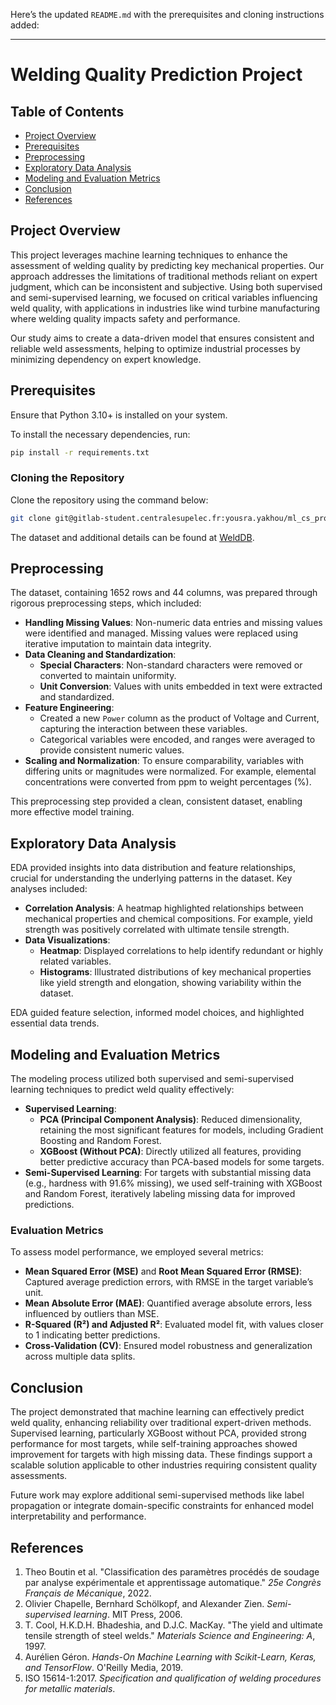 Here’s the updated `README.md` with the prerequisites and cloning instructions added:

---

# Welding Quality Prediction Project

## Table of Contents
- [Project Overview](#project-overview)
- [Prerequisites](#prerequisites)
- [Preprocessing](#preprocessing)
- [Exploratory Data Analysis](#exploratory-data-analysis)
- [Modeling and Evaluation Metrics](#modeling-and-evaluation-metrics)
- [Conclusion](#conclusion)
- [References](#references)

## Project Overview

This project leverages machine learning techniques to enhance the assessment of welding quality by predicting key mechanical properties. Our approach addresses the limitations of traditional methods reliant on expert judgment, which can be inconsistent and subjective. Using both supervised and semi-supervised learning, we focused on critical variables influencing weld quality, with applications in industries like wind turbine manufacturing where welding quality impacts safety and performance. 

Our study aims to create a data-driven model that ensures consistent and reliable weld assessments, helping to optimize industrial processes by minimizing dependency on expert knowledge.

## Prerequisites

Ensure that Python 3.10+ is installed on your system.

To install the necessary dependencies, run:
```bash
pip install -r requirements.txt
```

### Cloning the Repository

Clone the repository using the command below:
```bash
git clone git@gitlab-student.centralesupelec.fr:yousra.yakhou/ml_cs_project.git
```

The dataset and additional details can be found at [WeldDB](https://www.phase-trans.msm.cam.ac.uk/map/data/materials/welddb-b.html).

## Preprocessing

The dataset, containing 1652 rows and 44 columns, was prepared through rigorous preprocessing steps, which included:

- **Handling Missing Values**: Non-numeric data entries and missing values were identified and managed. Missing values were replaced using iterative imputation to maintain data integrity.
- **Data Cleaning and Standardization**:
  - **Special Characters**: Non-standard characters were removed or converted to maintain uniformity.
  - **Unit Conversion**: Values with units embedded in text were extracted and standardized.
- **Feature Engineering**:
  - Created a new `Power` column as the product of Voltage and Current, capturing the interaction between these variables.
  - Categorical variables were encoded, and ranges were averaged to provide consistent numeric values.
- **Scaling and Normalization**: To ensure comparability, variables with differing units or magnitudes were normalized. For example, elemental concentrations were converted from ppm to weight percentages (%).

This preprocessing step provided a clean, consistent dataset, enabling more effective model training.

## Exploratory Data Analysis

EDA provided insights into data distribution and feature relationships, crucial for understanding the underlying patterns in the dataset. Key analyses included:

- **Correlation Analysis**: A heatmap highlighted relationships between mechanical properties and chemical compositions. For example, yield strength was positively correlated with ultimate tensile strength.
- **Data Visualizations**:
  - **Heatmap**: Displayed correlations to help identify redundant or highly related variables.
  - **Histograms**: Illustrated distributions of key mechanical properties like yield strength and elongation, showing variability within the dataset.

EDA guided feature selection, informed model choices, and highlighted essential data trends.

## Modeling and Evaluation Metrics

The modeling process utilized both supervised and semi-supervised learning techniques to predict weld quality effectively:

- **Supervised Learning**:
  - **PCA (Principal Component Analysis)**: Reduced dimensionality, retaining the most significant features for models, including Gradient Boosting and Random Forest.
  - **XGBoost (Without PCA)**: Directly utilized all features, providing better predictive accuracy than PCA-based models for some targets.
- **Semi-Supervised Learning**: For targets with substantial missing data (e.g., hardness with 91.6% missing), we used self-training with XGBoost and Random Forest, iteratively labeling missing data for improved predictions.

### Evaluation Metrics

To assess model performance, we employed several metrics:

- **Mean Squared Error (MSE)** and **Root Mean Squared Error (RMSE)**: Captured average prediction errors, with RMSE in the target variable’s unit.
- **Mean Absolute Error (MAE)**: Quantified average absolute errors, less influenced by outliers than MSE.
- **R-Squared (R²) and Adjusted R²**: Evaluated model fit, with values closer to 1 indicating better predictions.
- **Cross-Validation (CV)**: Ensured model robustness and generalization across multiple data splits.

## Conclusion

The project demonstrated that machine learning can effectively predict weld quality, enhancing reliability over traditional expert-driven methods. Supervised learning, particularly XGBoost without PCA, provided strong performance for most targets, while self-training approaches showed improvement for targets with high missing data. These findings support a scalable solution applicable to other industries requiring consistent quality assessments.

Future work may explore additional semi-supervised methods like label propagation or integrate domain-specific constraints for enhanced model interpretability and performance.

## References

1. Theo Boutin et al. "Classification des paramètres procédés de soudage par analyse expérimentale et apprentissage automatique." *25e Congrès Français de Mécanique*, 2022.
2. Olivier Chapelle, Bernhard Schölkopf, and Alexander Zien. *Semi-supervised learning*. MIT Press, 2006.
3. T. Cool, H.K.D.H. Bhadeshia, and D.J.C. MacKay. "The yield and ultimate tensile strength of steel welds." *Materials Science and Engineering: A*, 1997.
4. Aurélien Géron. *Hands-On Machine Learning with Scikit-Learn, Keras, and TensorFlow*. O'Reilly Media, 2019.
5. ISO 15614-1:2017. *Specification and qualification of welding procedures for metallic materials*.
